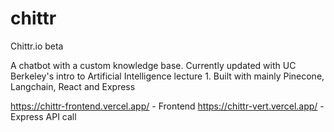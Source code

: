 # chittr
Chittr.io beta

A chatbot with a custom knowledge base. Currently updated with UC Berkeley's intro to Artificial Intelligence lecture 1.
Built with mainly Pinecone, Langchain, React and Express

https://chittr-frontend.vercel.app/ - Frontend 
https://chittr-vert.vercel.app/ - Express API call

